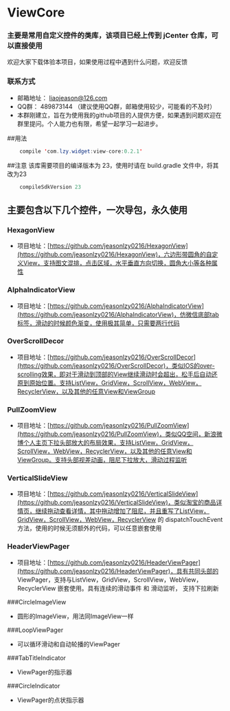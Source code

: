 # ViewCore
### 主要是常用自定义控件的类库，该项目已经上传到 jCenter 仓库，可以直接使用

欢迎大家下载体验本项目，如果使用过程中遇到什么问题，欢迎反馈

### 联系方式
 * 邮箱地址： liaojeason@126.com
 * QQ群： 489873144 （建议使用QQ群，邮箱使用较少，可能看的不及时）
 * 本群刚建立，旨在为使用我的github项目的人提供方便，如果遇到问题欢迎在群里提问。个人能力也有限，希望一起学习一起进步。

##用法
```java
    compile 'com.lzy.widget:view-core:0.2.1'
```
##注意
该库需要项目的编译版本为 23，使用时请在 build.gradle 文件中，将其改为23
```java
    compileSdkVersion 23
```

## 主要包含以下几个控件，一次导包，永久使用
### HexagonView 
 * 项目地址：[https://github.com/jeasonlzy0216/HexagonView](https://github.com/jeasonlzy0216/HexagonView)，六边形带圆角的自定义View，支持图文混排，点击区域，水平垂直方向切换，圆角大小等各种属性

### AlphaIndicatorView 
 * 项目地址：[https://github.com/jeasonlzy0216/AlphaIndicatorView](https://github.com/jeasonlzy0216/AlphaIndicatorView)，仿微信底部tab标签，滑动的时候颜色渐变，使用极其简单，只需要两行代码

### OverScrollDecor 
 * 项目地址：[https://github.com/jeasonlzy0216/OverScrollDecor](https://github.com/jeasonlzy0216/OverScrollDecor)，类似IOS的over-scrolling效果，即对于滑动到顶部的View继续滑动时会超出，松手后自动还原到原始位置。支持ListView，GridView，ScrollView，WebView，RecyclerView，以及其他的任意View和ViewGroup

### PullZoomView 
 * 项目地址：[https://github.com/jeasonlzy0216/PullZoomView](https://github.com/jeasonlzy0216/PullZoomView)，类似QQ空间，新浪微博个人主页下拉头部放大的布局效果，支持ListView，GridView，ScrollView，WebView，RecyclerView，以及其他的任意View和ViewGroup。支持头部视差动画，阻尼下拉放大，滑动过程监听

### VerticalSlideView 
 * 项目地址：[https://github.com/jeasonlzy0216/VerticalSlideView](https://github.com/jeasonlzy0216/VerticalSlideView)，类似淘宝的商品详情页，继续拖动查看详情，其中拖动增加了阻尼，并且重写了ListView，GridView，ScrollView，WebView，RecyclerView 的 dispatchTouchEvent 方法，使用的时候无须额外的代码，可以任意嵌套使用

### HeaderViewPager 
 * 项目地址：[https://github.com/jeasonlzy0216/HeaderViewPager](https://github.com/jeasonlzy0216/HeaderViewPager)，具有共同头部的 ViewPager，支持与ListView，GridView，ScrollView，WebView，RecyclerView 嵌套使用。具有连续的滑动事件 和 滑动监听， 支持下拉刷新

###CircleImageView
 * 圆形的ImageView，用法同ImageView一样

###LoopViewPager
 * 可以循环滑动和自动轮播的ViewPager

###TabTitleIndicator
 * ViewPager的指示器

###CircleIndicator
 * ViewPager的点状指示器
